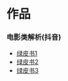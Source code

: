 # 作品
### 电影类解析(抖音)
 * [绿皮书1](http://atta-dev.taoniubang.com/videos/greenPaper1.mp4)
 * [绿皮书2](http://tnb-dev.oss-cn-beijing.aliyuncs.com/videos/greenPaper2.mp4)
 * [绿皮书3](http://tnb-dev.oss-cn-beijing.aliyuncs.com/videos/greenPaper3.mp4)
